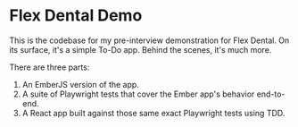# Flex Dental Demo

This is the codebase for my pre-interview demonstration for Flex Dental. On its surface, it's a simple To-Do app. Behind the scenes, it's much more.

There are three parts:

1. An EmberJS version of the app.
2. A suite of Playwright tests that cover the Ember app's behavior end-to-end.
3. A React app built against those same exact Playwright tests using TDD.

